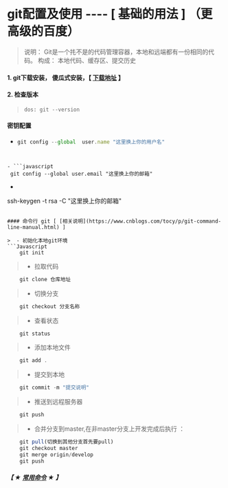 # git配置及使用   ----   [ 基础的用法 ] （更高级的百度）
> 说明： Git是一个扥不是的代码管理容器，本地和远端都有一份相同的代码。
> 构成： 本地代码、缓存区、提交历史

#### 1. git下载安装， 傻瓜式安装，【 [下载地址](https://www.git-scm.com/download/) 】

#### 2. 检查版本
> ` dos: git --version `


#### 密钥配置

- ```javascript
  git config --global  user.name "这里换上你的用户名"
```


- ```javascript
 git config --global user.email "这里换上你的邮箱"
```


- ```javascript
 ssh-keygen -t rsa -C "这里换上你的邮箱"
```

#### 命令行 git [ [相关说明](https://www.cnblogs.com/tocy/p/git-command-line-manual.html) ]

>  - 初始化本地git环境
```Javascript
 	git init
```
>  - 拉取代码
```Javascript
 	git clone 仓库地址
```
>  - 切换分支
```Javascript
	git checkout 分支名称
```
>  - 查看状态
``` Javascript
	git status
```
>  - 添加本地文件
``` Javascript
	git add .
```
>  - 提交到本地
``` Javascript
	git commit -m "提交说明"
```
>  - 推送到远程服务器
``` Javascript
	git push
```
>  - 合并分支到master,在非master分支上开发完成后执行 ：
```Javascript
	git pull(切换到其他分支首先要pull)
	git checkout master
	git merge origin/develop
	git push
```

##### 【 ★ [常用命令](https://www.cnblogs.com/allanli/p/git_commands.html) ★ 】